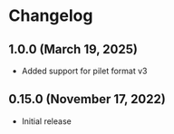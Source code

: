# Changelog

## 1.0.0 (March 19, 2025)

- Added support for pilet format v3

## 0.15.0 (November 17, 2022)

- Initial release

